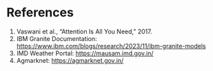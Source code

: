 # References

1. Vaswani et al., “Attention Is All You Need,” 2017.
2. IBM Granite Documentation: https://www.ibm.com/blogs/research/2023/11/ibm-granite-models
3. IMD Weather Portal: https://mausam.imd.gov.in/
4. Agmarknet: https://agmarknet.gov.in/

